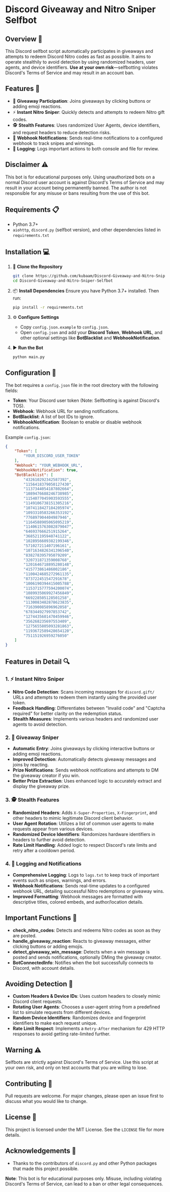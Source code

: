 # Discord Giveaway and Nitro Sniper Selfbot

## Overview 🚀

This Discord selfbot script automatically participates in giveaways and attempts to redeem Discord Nitro codes as fast as possible. It aims to operate stealthily to avoid detection by using randomized headers, user agents, and device identifiers. **Use at your own risk**—selfbotting violates Discord's Terms of Service and may result in an account ban.

## Features 🌟

- 🎉 **Giveaway Participation**: Joins giveaways by clicking buttons or adding emoji reactions.
- ⚡ **Instant Nitro Sniper**: Quickly detects and attempts to redeem Nitro gift codes.
- 🕵️ **Stealth Features**: Uses randomized User Agents, device identifiers, and request headers to reduce detection risks.
- 🔔 **Webhook Notifications**: Sends real-time notifications to a configured webhook to track snipes and winnings.
- 📝 **Logging**: Logs important actions to both console and file for review.

## Disclaimer ⚠️

This bot is for educational purposes only. Using unauthorized bots on a normal Discord user account is against Discord's Terms of Service and may result in your account being permanently banned. The author is not responsible for any misuse or bans resulting from the use of this bot.

## Requirements 📋

- Python 3.7+
- `aiohttp`, `discord.py` (selfbot version), and other dependencies listed in `requirements.txt`

## Installation 💻

1. 📂 **Clone the Repository**

   ```bash
   git clone https://github.com/kubaam/Discord-Giveaway-and-Nitro-Sniper-Selfbot
   cd Discord-Giveaway-and-Nitro-Sniper-Selfbot
   ```

2. 📦 **Install Dependencies**
   Ensure you have Python 3.7+ installed. Then run:

   ```bash
   pip install -r requirements.txt
   ```

3. ⚙️ **Configure Settings**

   - Copy `config.json.example` to `config.json`.
   - Open `config.json` and add your **Discord Token**, **Webhook URL**, and other optional settings like **BotBlacklist** and **WebhookNotification**.

4. ▶️ **Run the Bot**

   ```bash
   python main.py
   ```

## Configuration 🔧

The bot requires a `config.json` file in the root directory with the following fields:

- **Token**: Your Discord user token (Note: Selfbotting is against Discord's TOS).
- **Webhook**: Webhook URL for sending notifications.
- **BotBlacklist**: A list of bot IDs to ignore.
- **WebhookNotification**: Boolean to enable or disable webhook notifications.

Example `config.json`:

```json
{
    "Token": [
        "YOUR_DISCORD_USER_TOKEN"
    ],
    "Webhook": "YOUR_WEBHOOK_URL",
    "WebhookNotification": true,
    "BotBlacklist": [
        "432610292342587392",
        "1156418379050127430",
        "1137344054187802664",
        "1089476688246738985",
        "1154077045903593555",
        "1149106738151305216",
        "1074118427184205974",
        "1093310583266353192",
        "776897904404987946",
        "1164588905065095219",
        "1140615763082879047",
        "646937666251915264",
        "368521195940741122",
        "1028956609382199346",
        "571027211407196161",
        "1071634826341396540",
        "838278395795079209",
        "320731871359008768",
        "1201646718895280148",
        "415773861486002186",
        "1100424685272961135",
        "873722451547291678",
        "1006190394415005788",
        "1153715777594200074",
        "1089935069927456849",
        "669228505128501258",
        "1130083482878623835",
        "716390085896962058",
        "678344927997853742",
        "1274435601470459946",
        "356268235697553409",
        "1275655805093281863",
        "1193672589428654120",
        "751151926959276050"
    ]
}
```

## Features in Detail 🔍

### 1. ⚡ Instant Nitro Sniper

- **Nitro Code Detection**: Scans incoming messages for `discord.gift/` URLs and attempts to redeem them instantly using the provided user token.
- **Feedback Handling**: Differentiates between "Invalid code" and "Captcha required" for better clarity on the redemption status.
- **Stealth Measures**: Implements various headers and randomized user agents to avoid detection.

### 2. 🎉 Giveaway Sniper

- **Automatic Entry**: Joins giveaways by clicking interactive buttons or adding emoji reactions.
- **Improved Detection**: Automatically detects giveaway messages and joins by reacting.
- **Prize Notifications**: Sends webhook notifications and attempts to DM the giveaway creator if you win.
- **Better Prize Extraction**: Uses enhanced logic to accurately extract and display the giveaway prize.

### 3. 🕵️ Stealth Features

- **Randomized Headers**: Adds `X-Super-Properties`, `X-Fingerprint`, and other headers to mimic legitimate Discord client behavior.
- **User Agent Rotation**: Utilizes a list of common user agents to make requests appear from various devices.
- **Randomized Device Identifiers**: Randomizes hardware identifiers in headers to further avoid detection.
- **Rate Limit Handling**: Added logic to respect Discord's rate limits and retry after a cooldown period.

### 4. 🔔 Logging and Notifications

- **Comprehensive Logging**: Logs to `logs.txt` to keep track of important events such as snipes, warnings, and errors.
- **Webhook Notifications**: Sends real-time updates to a configured webhook URL, detailing successful Nitro redemptions or giveaway wins.
- **Improved Formatting**: Webhook messages are formatted with descriptive titles, colored embeds, and author/location details.

## Important Functions 🔑

- **check_nitro_codes**: Detects and redeems Nitro codes as soon as they are posted.
- **handle_giveaway_reaction**: Reacts to giveaway messages, either clicking buttons or adding emojis.
- **detect_giveaway_win_message**: Detects when a win message is posted and sends notifications, optionally DMing the giveaway creator.
- **BotConnectedInfo**: Notifies when the bot successfully connects to Discord, with account details.

## Avoiding Detection 🚫

- **Custom Headers & Device IDs**: Uses custom headers to closely mimic Discord client requests.
- **Rotating User Agents**: Chooses a user-agent string from a predefined list to simulate requests from different devices.
- **Random Device Identifiers**: Randomizes device and fingerprint identifiers to make each request unique.
- **Rate Limit Respect**: Implements a `Retry-After` mechanism for 429 HTTP responses to avoid getting rate-limited further.

## Warning ⚠️

Selfbots are strictly against Discord's Terms of Service. Use this script at your own risk, and only on test accounts that you are willing to lose.

## Contributing 🤝

Pull requests are welcome. For major changes, please open an issue first to discuss what you would like to change.

## License 📜

This project is licensed under the MIT License. See the `LICENSE` file for more details.

## Acknowledgements 🙏

- Thanks to the contributors of `discord.py` and other Python packages that made this project possible.

**Note**: This bot is for educational purposes only. Misuse, including violating Discord's Terms of Service, can lead to a ban or other legal consequences.

